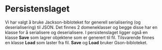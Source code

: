 # Persistenslaget
Vi har valgt å bruke Jackson-bibloteket for generell serialisering (og deserialisering) til JSON.
Det finnes 2 domeneklasser og begge disse har en klasse for å serialisere og deserialisere.
I persistenslaget ligger også en klasse **Save** som lagrer objektene som er generert til fil. Tilsvarende finnes en klasse **Load** som laster fra fil.
**Save** og **Load** bruker Gson-bibloteket.